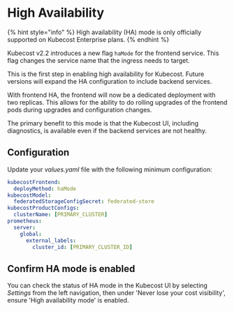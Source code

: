 # High Availability

{% hint style="info" %}
High availability (HA) mode is only officially supported on Kubecost Enterprise plans.
{% endhint %}

Kubecost v2.2 introduces a new flag `haMode` for the frontend service. This flag changes the service name that the ingress needs to target.

This is the first step in enabling high availability for Kubecost. Future versions will expand the HA configuration to include backend services.

With frontend HA, the frontend will now be a dedicated deployment with two replicas. This allows for the ability to do rolling upgrades of the frontend pods during upgrades and configuration changes.

The primary benefit to this mode is that the Kubecost UI, including diagnostics, is available even if the backend services are not healthy.

## Configuration

Update your *values.yaml* file with the following minimum configuration:

```yaml
kubecostFrontend:
  deployMethod: haMode
kubecostModel:
  federatedStorageConfigSecret: federated-store
kubecostProductConfigs:
  clusterName: [PRIMARY_CLUSTER]
prometheus:
  server:
    global:
      external_labels:
        cluster_id: [PRIMARY_CLUSTER_ID]
```

## Confirm HA mode is enabled

You can check the status of HA mode in the Kubecost UI by selecting *Settings* from the left navigation, then under 'Never lose your cost visibility', ensure 'High availability mode' is enabled.
